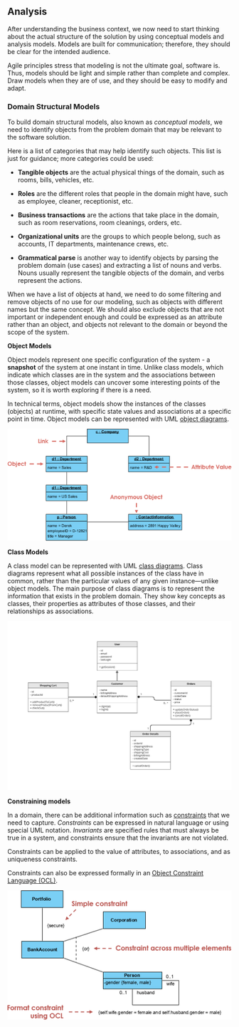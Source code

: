 ## Analysis

After understanding the business context, we now need to start thinking about the actual structure of the solution by using conceptual models and analysis models. Models are built for communication; therefore, they should be clear for the intended audience.

Agile principles stress that modeling is not the ultimate goal, software is. Thus, models should be light and simple rather than complete and complex. Draw models when they are of use, and they should be easy to modify and adapt.

### Domain Structural Models

To build domain structural models, also known as *conceptual models*, we need to identify objects from the problem domain that may be relevant to the software solution.

Here is a list of categories that may help identify such objects. This list is just for guidance; more categories could be used:

* **Tangible objects** are the actual physical things of the domain, such as rooms, bills, vehicles, etc.

* **Roles** are the different roles that people in the domain might have, such as employee, cleaner, receptionist, etc.

* **Business transactions** are the actions that take place in the domain, such as room reservations, room cleanings, orders, etc.

* **Organizational units** are the groups to which people belong, such as accounts, IT departments, maintenance crews, etc.

* **Grammatical parse** is another way to identify objects by parsing the problem domain (use cases) and extracting a list of nouns and verbs. Nouns usually represent the tangible objects of the domain, and verbs represent the actions.

When we have a list of objects at hand, we need to do some filtering and remove objects of no use for our modeling, such as objects with different names but the same concept. We should also exclude objects that are not important or independent enough and could be expressed as an attribute rather than an object, and objects not relevant to the domain or beyond the scope of the system.


**Object Models**

Object models represent one specific configuration of the system - a **snapshot** of the system at one instant in time. Unlike class models, which indicate which classes are in the system and the associations between those classes, object models can uncover some interesting points of the system, so it is worth exploring if there is a need.

In technical terms, object models show the instances of the classes (objects) at runtime, with specific state values and associations at a specific point in time. Object models can be represented with UML [object diagrams](https://en.wikipedia.org/wiki/Object_diagram).

![Object diagram example](./images/object-diagram.png)


**Class Models**

A class model can be represented with UML [class diagrams](https://en.wikipedia.org/wiki/Class_diagram). Class diagrams represent what all possible instances of the class have in common, rather than the particular values of any given instance—unlike object models. The main purpose of class diagrams is to represent the information that exists in the problem domain. They show key concepts as classes, their properties as attributes of those classes, and their relationships as associations.

![Ckass diagram example](./images/class-diagram.png)


**Constraining models**

In a domain, there can be additional information such as [constraints](https://www.uml-diagrams.org/constraint.html) that we need to capture. *Constraints* can be expressed in natural language or using special UML notation. *Invariants* are specified rules that must always be true in a system, and constraints ensure that the invariants are not violated.

Constraints can be applied to the value of attributes, to associations, and as uniqueness constraints.

Constraints can also be expressed formally in an [Object Constraint Language (OCL)](https://en.wikipedia.org/wiki/Object_Constraint_Language).

![UML constraint](./images/uml-constraint.png)
